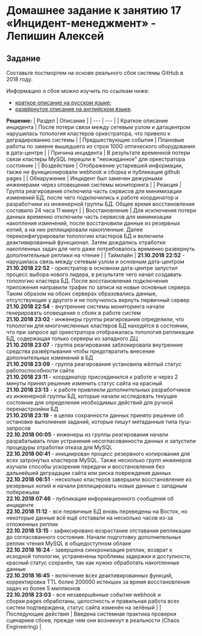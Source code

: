 # Домашнее задание к занятию 17 «Инцидент-менеджмент» - Лепишин Алексей

## Задание

Составьте постмортем на основе реального сбоя системы GitHub в 2018 году.

Информацию о сбое можно изучить по ссылкам ниже:

* [краткое описание на русском языке](https://habr.com/ru/post/427301/);
* [развёрнутое описание на английском языке](https://github.blog/2018-10-30-oct21-post-incident-analysis/).

**Решение:**
| Раздел | Описание |
| --- | --- |
| Краткое описание инцидента | После потери связи между сетевым узлом и датацентром нарушилась топология кластеров оркестратора, что привело к деградированию системы |
| Предшествующие события | Плановые работы по замене вышедшего из строя 100G оптического оборудования в дата-центре |
| Причина инцидента | В результате временной потери связи кластеры MySQL перешли в "неожиданное" для оркестратора состояние |
| Воздействие | Отображение устаревшей информации, также не функционировали webhook и сборка и публикация github pages |
| Обнаружение | Инцидент был замечен дежурными инженерами через оповещения системы мониторинга |
| Реакция | Группа реагирования отключила часть сервисов для минимизации изменений БД, после чего подключились к работе координатор и разработчики из инженерной группы БД. Общее время восстановления составило 24 часа 11 минут |
| Восстановление | Для исключения потери данных временно отключили часть сервисов для мининизации накопления изменений, после восстановили данные из резервных копий, а на них реплицировали накопленные. Далее переконфигурировали топологию кластеров БД и включили деактивированный функционал. Затем дождались отработки накопленных задач для чего даже потребовалось временно развернуть дополнительные реплики на чтение |
| Таймлайн |  **21.10.2018 22:52** - нарушилась связь между сетевым узлом и основным дата-центром <br> **21.10.2018 22:52** - оркестратор в основном дата-центре запустил процесс выбора нового лидера, в результате чего начал создавать топологию кластера БД. После восстановления подключения приложения направили трафик по записи на новые основные сервера. Таким образом на обоих серверах образовались данные, отсутствующие у другого и не получилось вернуть первичный сервер <br> **21.10.2018 22:54** - внутренние системы мониторинга начали генерировать оповещения о сбоях в работе систем <br> **21.10.2018 23:02** - инженеры группы реагирования определили, что топологии для многочисленных кластеров БД находятся в состоянии, что при запросе api оркестратора отображалась топология репликации БД, содержащая только серверы из западного ДЦ <br> **21.10.2018 23:07** - группа реагирования заблокировала внутренние средства развёртывания чтобы предотвратить внесение дополнительных изменений в БД <br> **21.10.2018 23:09** - группа реагирования установила жёлтый статус работоспособности сайта <br> **21.10.2018 23:11** - координатор присоединился к работе и через 2 минуты принял решение изменить статус сайта на красный <br> **21.10.2018 23:13** - к работе привлекли дополнительных разработчиков из инженерной группы БД, которые начали исследовать текущее состояние для определения необходимых действий для ручной перенастроийки БД <br> **21.10.2018 23:19** - в целях сохранности данных принято решение об остановке выполнения заданий, которые пишут метаданные типа пуш-запросов <br> **22.10.2018 00:05** - инженеры из группы реагирования начали разрабатывать план устранения несогласованности данных и запустили процедуры отработки отказа для MySQL <br> **22.10.2018 00:41** - инициирован процесс резервного копирования для всех затронутых кластеров MySQL. Также несколько групп инженеров изучали способы ускорения передачи и восстановления без дальнейшей деградации сайта или риска повреждения данных <br> **22.10.2018 06:51** - несколько кластеров завершили восстановление из резервных копий и начали реплицировать новые данные с западным побережьем <br> **22.10.2018 07:46** - публикация информационного сообщения об инциденте <br> **22.10.2018 11:12** - все первичные БД вновь переведены на Восток, но некоторые данные всё ещё отставали на несколько часов из-за отложенных реплик <br> **22.10.2018 13:15** - зафиксировано возрастание отставания репликации до согласованного состояния. Начали подготовку дополнительных реплик чтения MySQL в общедоступном облаке <br> **22.10.2018 16:24** - завершена синхронизация реплик, возврат к исходной топологии, устраненены проблемы задержки и доступности, красный статус сохранён, так как нужно обработать накопленные данные <br> **22.10.2018 16:45** - включение всех деактивированных функций, корректировка TTL более 200000 истекших за время восстановления задач из более 5 миллионов <br> **22.10.2018 23:03** - все незавершённые события webhook и сборки pages обработаны, целостность и правильная работа всех систем подтверждена, статус сайта изменён на зелёный |
| Последующие действия | Введена системная практика проверки сценариев сбоев, прежде чем они возникнут в реальности (Chaos Engineering) |